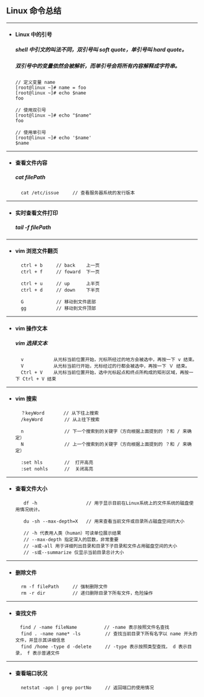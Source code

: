 ## Linux 命令总结

---
- #### Linux 中的引号
  ##### shell 中引文的叫法不同，双引号叫 soft quote，单引号叫 hard quote。
  ##### 双引号中的变量依然会被解析，而单引号会将所有内容解释成字符串。
  ```
  // 定义变量 name
  [root@linux ~]# name = foo
  [root@linux ~]# echo $name
  foo

  // 使用双引号
  [root@linux ~]# echo "$name"  
  foo

  // 使用单引号
  [root@linux ~]# echo '$name'
  $name
  ```




---
- #### 查看文件内容
  ##### cat filePath
  ```
    cat /etc/issue     // 查看服务器系统的发行版本
  ```



---
- #### 实时查看文件打印
  ##### tail -f filePath




---
- #### vim 浏览文件翻页
  ```
    ctrl + b     // back    上一页
    ctrl + f     // foward  下一页

    ctrl + u     // up      上半页
    ctrl + d     // down    下半页

    G            // 移动到文件底部
    gg           // 移动到文件顶部
  ```




---
- #### vim 操作文本
  ##### vim 选择文本
  ```
    v           从光标当前位置开始，光标所经过的地方会被选中，再按一下 v 结束。
    V           从光标当前行开始，光标经过的行都会被选中，再按一下 Ｖ 结束。
    Ctrl + V    从光标当前位置开始，选中光标起点和终点所构成的矩形区域，再按一下 Ctrl + V 结束
  ```



---
- #### vim 搜索
  ```
    ？keyWord       // 从下往上搜索
    /keyWord        // 从上往下搜索

    n               // 下一个搜索到的关键字（方向根据上面提到的 ？和 / 来确定）
    N               // 上一个搜索到的关键字（方向根据上面提到的 ？和 / 来确定）

    :set hls        //  打开高亮
    :set nohls      //  关闭高亮
  ```




---
- #### 查看文件大小
  ```
     df -h                  // 用于显示目前在Linux系统上的文件系统的磁盘使用情况统计。

     du -sh --max-depth=X   // 用来查看当前文件或目录所占磁盘空间的大小

     // -h 代表用人类（human）可读单位展示结果
     // --max-depth 指定深入的层数，非常重要
     // -a或-all 用于详细列出目录和目录下子目录和文件占用磁盘空间的大小
     // -s或--summarize 仅显示当前目录总计大小
  ```




---
- #### 删除文件
  ```
    rm -f filePath     // 强制删除文件
    rm -r dir          // 递归删除目录下所有文件，危险操作
  ```




---
- #### 查找文件
  ```
  　find / -name fileName          // -name 表示按照文件名查找
    find . -name name* -ls         // 查找当前目录下所有名字以 name 开头的文件，并显示其详细信息
    find /home -type d -delete     // -type 表示按照类型查找， d 表示目录， f 表示普通文件
  ```



---
- #### 查看端口状况
  ```
    netstat -apn | grep portNo     // 返回端口的使用情况
  ```
